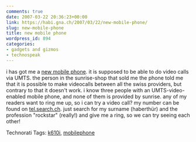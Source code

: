 ```yaml
---
comments: true
date: 2007-03-22 20:36:23+00:00
link: https://habi.gna.ch/2007/03/22/new-mobile-phone/
slug: new-mobile-phone
title: new mobile phone
wordpress_id: 894
categories:
- gadgets and gizmos
- technospeak
---
```


i has got me a [new mobile phone](http://images.google.com/images?q=k610i&ie=UTF-8&oe=UTF-8). it is supposed to be able to do video calls via UMTS. the person in the sunrise-shop that sold me the phone told me that it is possible to make videocalls between all the swiss providers, but contrary to that it doesn't work. i know three people with an UMTS-video-enabled mobile phone, and none of them is provided by sunrise.
any of my readers want to ring me up, so i can try a video call? my number can be found on [tel.search.ch](http://tel.search.ch/). just search for my surname (haberthür) and the profession "rockstar" (really!) and give me a ring, so we can try seeing each other!


Technorati Tags: [k610i](http://www.technorati.com/tag/k610i), [mobilephone](http://www.technorati.com/tag/mobilephone)
